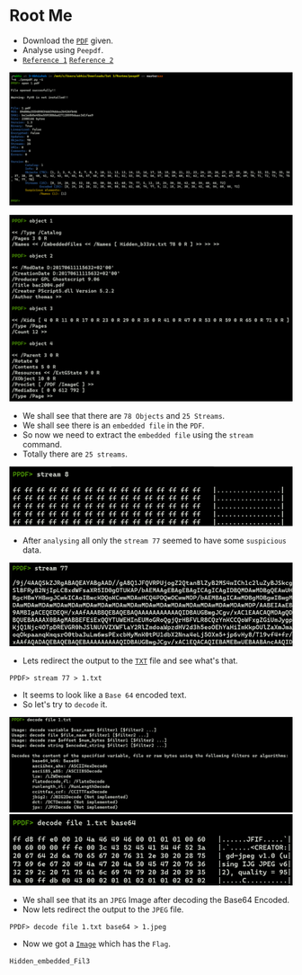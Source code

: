 # Root Me

- Download the [`PDF`](https://github.com/a3X3k/RoadMap/blob/main/Set%203/Rootme/PDF%20Object/1.pdf) given.
- Analyse using `Peepdf`.
- [`Reference 1`](https://eternal-todo.com/tools/peepdf-pdf-analysis-tool) [`Reference 2`](https://singhgurjot.wordpress.com/2015/04/15/how-to-use-peepdf-suspecious-pdf-in-kali-linux/)



![](https://github.com/a3X3k/RoadMap/blob/main/Set%203/Rootme/PDF%20Object/1.png?raw=true)

![](https://github.com/a3X3k/RoadMap/blob/main/Set%203/Rootme/PDF%20Object/2.png?raw=true)

- We shall see that there are `78 Objects` and `25 Streams`.
- We shall see there is an `embedded file` in the `PDF`.
- So now we need to extract the `embedded file` using the `stream` command.
- Totally there are `25 streams`.

![](https://github.com/a3X3k/RoadMap/blob/main/Set%203/Rootme/PDF%20Object/3.png?raw=true)

- After `analysing` all only the `stream 77` seemed to have some `suspicious` data.

![](https://github.com/a3X3k/RoadMap/blob/main/Set%203/Rootme/PDF%20Object/4.png?raw=true)

- Lets redirect the output to the [`TXT`](https://github.com/a3X3k/RoadMap/blob/main/Set%203/Rootme/PDF%20Object/1.txt) file and see what's that.

```
PPDF> stream 77 > 1.txt
```

- It seems to look like a `Base 64` encoded text.
- So let's try to `decode` it.

![](https://github.com/a3X3k/RoadMap/blob/main/Set%203/Rootme/PDF%20Object/5.png?raw=true)
![](https://github.com/a3X3k/RoadMap/blob/main/Set%203/Rootme/PDF%20Object/6.png?raw=true)

- We shall see that its an `JPEG` Image after decoding the Base64 Encoded.
- Now lets redirect the output to the `JPEG` file.

```
PPDF> decode file 1.txt base64 > 1.jpeg
```

- Now we got a [`Image`](https://github.com/a3X3k/RoadMap/blob/main/Set%203/Rootme/PDF%20Object/1.jpeg) which has the `Flag`.

```
Hidden_embedded_Fil3
```

